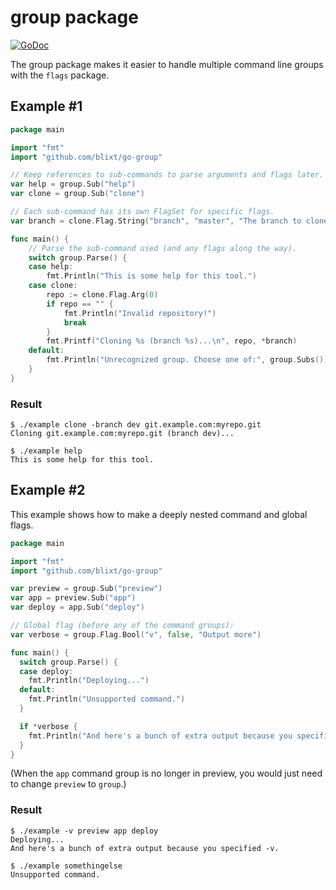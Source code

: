 group package
=============

[![GoDoc](https://godoc.org/github.com/blixt/go-group?status.svg)](https://godoc.org/github.com/blixt/go-group)

The group package makes it easier to handle multiple command line groups
with the `flags` package.


Example #1
----------

```go
package main

import "fmt"
import "github.com/blixt/go-group"

// Keep references to sub-commands to parse arguments and flags later.
var help = group.Sub("help")
var clone = group.Sub("clone")

// Each sub-command has its own FlagSet for specific flags.
var branch = clone.Flag.String("branch", "master", "The branch to clone")

func main() {
	// Parse the sub-command used (and any flags along the way).
	switch group.Parse() {
	case help:
		fmt.Println("This is some help for this tool.")
	case clone:
		repo := clone.Flag.Arg(0)
		if repo == "" {
			fmt.Println("Invalid repository!")
			break
		}
		fmt.Printf("Cloning %s (branch %s)...\n", repo, *branch)
	default:
		fmt.Println("Unrecognized group. Choose one of:", group.Subs())
	}
}
```

### Result

```
$ ./example clone -branch dev git.example.com:myrepo.git
Cloning git.example.com:myrepo.git (branch dev)...

$ ./example help
This is some help for this tool.
```


Example #2
----------

This example shows how to make a deeply nested command and global flags.

```go
package main

import "fmt"
import "github.com/blixt/go-group"

var preview = group.Sub("preview")
var app = preview.Sub("app")
var deploy = app.Sub("deploy")

// Global flag (before any of the command groups):
var verbose = group.Flag.Bool("v", false, "Output more")

func main() {
  switch group.Parse() {
  case deploy:
    fmt.Println("Deploying...")
  default:
    fmt.Println("Unsupported command.")
  }

  if *verbose {
    fmt.Println("And here's a bunch of extra output because you specified -v.")
  }
}
```

(When the `app` command group is no longer in preview, you would just
need to change `preview` to `group`.)

### Result

```
$ ./example -v preview app deploy
Deploying...
And here's a bunch of extra output because you specified -v.

$ ./example somethingelse
Unsupported command.
```
